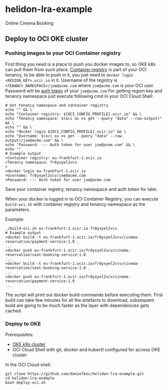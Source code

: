 # helidon-lra-example
Online Cinema Booking


## Deploy to OCI OKE cluster

### Pushing images to your OCI Container registry
First thing you need is a place to push you docker images to, so 
OKE k8s can pull them from such place. 
[Container registry](https://docs.oracle.com/en-us/iaas/Content/Registry/Concepts/registryprerequisites.htm#Availab) 
is part of your OCI tenancy, to be able to push in it, you just need to 
`docker login <REGION_KEY>.ocir.io` in it.
Username of the registry is `<TENANCY_NAMESPACE>/joe@acme.com` 
where `joe@acme.com` is your OCI user. 
Password will be [auth token](https://docs.oracle.com/en-us/iaas/Content/Registry/Tasks/registrygettingauthtoken.htm) 
of your `joe@acme.com`
For getting region key and tenancy namespace just execute following cmd in your OCI Cloud Shell: 
```shell
# Get tenancy namespace and container registry
echo "" && \
echo "Container registry: ${OCI_CONFIG_PROFILE}.ocir.io" && \
echo "Tenancy namespace: $(oci os ns get --query "data" --raw-output)" && \
echo "" && \
echo "docker login ${OCI_CONFIG_PROFILE}.ocir.io" && \
echo "Username: $(oci os ns get --query "data" --raw-output)/joe@acme.com" && \
echo "Password: --- Auth token for user joe@acme.com" && \
echo ""
# Example output
>Container registry: eu-frankfurt-1.ocir.io
>Tenancy namespace: fr8yxyel2vcv
>
>docker login eu-frankfurt-1.ocir.io
>Username: fr8yxyel2vcv/joe@acme.com
>Password: --- Auth token for user joe@acme.com
```
Save your container registry, tenancy namespace and auth token for later.

When your docker is logged in to OCI Container Registry, you can execute `build-oci.sh`
with container registry and tenancy namespace as the parameters.

Example:
```shell
./build-oci.sh eu-frankfurt-1.ocir.io fr8yxyel2vcv
# Example output
>docker build -t eu-frankfurt-1.ocir.io/fr8yxyel2vcv/cinema-reservation/payment-service:1.0 .
...
>docker push eu-frankfurt-1.ocir.io/fr8yxyel2vcv/cinema-reservation/seat-booking-service:1.0
...
>docker build -t eu-frankfurt-1.ocir.io/fr8yxyel2vcv/cinema-reservation/seat-booking-service:1.0 .
...
>docker push eu-frankfurt-1.ocir.io/fr8yxyel2vcv/cinema-reservation/payment-service:1.0
...
```
The script will print out docker build commands before executing them. 
First build can take few minutes for all the artefacts to download, 
subsequent build are going to be much faster as the layer with dependencies gets cached. 


### Deploy to OKE
Prerequisites:
* [OKE k8s cluster](https://www.oracle.com/webfolder/technetwork/tutorials/obe/oci/oke-full/index.html) 
* OCI Cloud Shell with git, docker and kubectl configured for access OKE cluster 

In the OCI Cloud shell: 
```shell
git clone https://github.com/danielkec/helidon-lra-example.git
cd helidon-lra-example
bash deploy-oci.sh
```